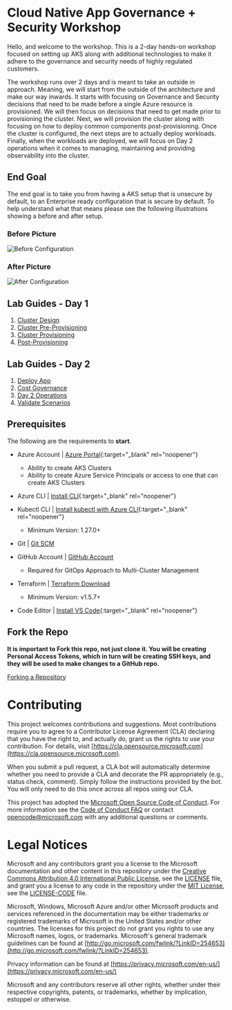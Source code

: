 # Cloud Native App Governance + Security Workshop

Hello, and welcome to the workshop. This is a 2-day hands-on workshop focused on setting up AKS along with additional technologies to make it adhere to the governance and security needs of highly regulated customers.

The workshop runs over 2 days and is meant to take an outside in approach. Meaning, we will start from the outside of the architecture and make our way inwards. It starts with focusing on Governance and Security decisions that need to be made before a single Azure resource is provisioned. We will then focus on decisions that need to get made prior to provisioning the cluster. Next, we will provision the cluster along with focusing on how to deploy common components post-provisioning. Once the cluster is configured, the next steps are to actually deploy workloads. Finally, when the workloads are deployed, we will focus on Day 2 operations when it comes to managing, maintaining and providing observability into the cluster.

## End Goal

The end goal is to take you from having a AKS setup that is unsecure by default, to an Enterprise ready configuration that is secure by default. To help understand what that means please see the following illustrations showing a before and after setup.

### Before Picture

![Before Configuration](img/app_before.png)

### After Picture

![After Configuration](img/app_after.png)

## Lab Guides - Day 1

  1. [Cluster Design](cluster-design/README.md)
  2. [Cluster Pre-Provisioning](cluster-pre-provisioning/README.md)
  3. [Cluster Provisioning](cluster-provisioning/README.md)
  4. [Post-Provisioning](cluster-post-provisioning/README.md)

## Lab Guides - Day 2

  1. [Deploy App](deploy-app/README.md)
  2. [Cost Governance](cost-governance/README.md)
  3. [Day 2 Operations](day2-operations/README.md)
  4. [Validate Scenarios](validate-scenarios/README.md)

## Prerequisites

The following are the requirements to **start**.

- Azure Account | [Azure Portal](https://portal.azure.com){:target="_blank" rel="noopener"}

  - Ability to create AKS Clusters
  - Ability to create Azure Service Principals or access to one that can create AKS Clusters

- Azure CLI | [Install CLI](https://docs.microsoft.com/en-us/cli/azure/install-azure-cli?view=azure-cli-latest){:target="_blank" rel="noopener"}

- Kubectl CLI | [Install kubectl with Azure CLI](https://docs.microsoft.com/en-us/azure/aks/kubernetes-walkthrough#connect-to-the-cluster){:target="_blank" rel="noopener"}

  - Minimum Version: 1.27.0+

- Git | [Git SCM](https://git-scm.com/downloads)

- GitHub Account | [GitHub Account](https://help.github.com/en/github/getting-started-with-github/signing-up-for-a-new-github-account)

  - Required for GitOps Approach to Multi-Cluster Management

- Terraform | [Terraform Download](https://www.terraform.io/downloads.html)

  - Minimum Version: v1.5.7+

- Code Editor | [Install VS Code](https://code.visualstudio.com/download){:target="_blank" rel="noopener"}

## Fork the Repo

**It is important to Fork this repo, not just clone it. You will be creating Personal Access Tokens, which in turn will be creating SSH keys, and they will be used to make changes to a GitHub repo.**

[Forking a Repository](https://help.github.com/en/github/getting-started-with-github/fork-a-repo)
  
# Contributing

This project welcomes contributions and suggestions.  Most contributions require you to agree to a
Contributor License Agreement (CLA) declaring that you have the right to, and actually do, grant us
the rights to use your contribution. For details, visit [https://cla.opensource.microsoft.com](https://cla.opensource.microsoft.com).

When you submit a pull request, a CLA bot will automatically determine whether you need to provide
a CLA and decorate the PR appropriately (e.g., status check, comment). Simply follow the instructions
provided by the bot. You will only need to do this once across all repos using our CLA.

This project has adopted the [Microsoft Open Source Code of Conduct](https://opensource.microsoft.com/codeofconduct/).
For more information see the [Code of Conduct FAQ](https://opensource.microsoft.com/codeofconduct/faq/) or
contact [opencode@microsoft.com](mailto:opencode@microsoft.com) with any additional questions or comments.

# Legal Notices

Microsoft and any contributors grant you a license to the Microsoft documentation and other content
in this repository under the [Creative Commons Attribution 4.0 International Public License](https://creativecommons.org/licenses/by/4.0/legalcode),
see the [LICENSE](LICENSE) file, and grant you a license to any code in the repository under the [MIT License](https://opensource.org/licenses/MIT), see the
[LICENSE-CODE](LICENSE-CODE) file.

Microsoft, Windows, Microsoft Azure and/or other Microsoft products and services referenced in the documentation
may be either trademarks or registered trademarks of Microsoft in the United States and/or other countries.
The licenses for this project do not grant you rights to use any Microsoft names, logos, or trademarks.
Microsoft's general trademark guidelines can be found at [http://go.microsoft.com/fwlink/?LinkID=254653](http://go.microsoft.com/fwlink/?LinkID=254653).

Privacy information can be found at [https://privacy.microsoft.com/en-us/](https://privacy.microsoft.com/en-us/)

Microsoft and any contributors reserve all other rights, whether under their respective copyrights, patents,
or trademarks, whether by implication, estoppel or otherwise.
